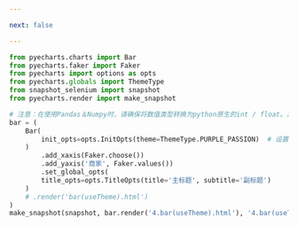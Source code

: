 ```yaml
---

next: false

---
```




<BlogInfo id="650" title="6.使用主图" author="白日梦想猿" pv=0 read_times=0 pre_cost_time="0分35秒" category="pyecharts学习" tag_list="['pyecharts学习']" create_time="2021.01.21 13:05:53" update_time="2021.01.21 14:45:48" />

```python
from pyecharts.charts import Bar
from pyecharts.faker import Faker
from pyecharts import options as opts
from pyecharts.globals import ThemeType
from snapshot_selenium import snapshot
from pyecharts.render import make_snapshot

# 注意：在使用Pandas＆Numpy时，请确保将数值类型转换为python原生的int / float。某些整体类型请确保为int，而不是numpy.int32
bar = (
    Bar(
        init_opts=opts.InitOpts(theme=ThemeType.PURPLE_PASSION)  # 设置主题
    )
        .add_xaxis(Faker.choose())
        .add_yaxis('商家', Faker.values())
        .set_global_opts(
        title_opts=opts.TitleOpts(title='主标题', subtitle='副标题')
    )
    # .render('bar(useTheme).html')
)
make_snapshot(snapshot, bar.render('4.bar(useTheme).html'), '4.bar(useTheme).png')  # 将图片保存到本地

```



<ActionBox />
